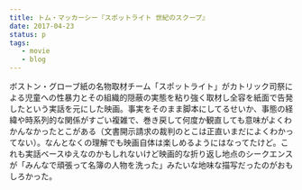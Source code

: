 ```yaml
---
title: トム・マッカーシー『スポットライト 世紀のスクープ』
date: 2017-04-23
status: p
tags:
   - movie
   - blog
---
```


ボストン・グローブ紙の名物取材チーム「スポットライト」がカトリック司祭による児童への性暴力とその組織的隠蔽の実態を粘り強く取材し全容を紙面で告発したという実話を元にした映画。事実をそのまま脚本にしてるせいか、事態の経緯や時系列的な関係がすごい複雑で、巻き戻して何度か観直しても意味がよくわかんなかったとこがある（文書開示請求の裁判のとこは正直いまだによくわかってない）。なんとなくの理解でも映画自体は楽しめるようにはなってたけど。これも実話ベースゆえなのかもしれないけど映画的な折り返し地点のシークエンスが「みんなで頑張って名簿の人物を洗った」みたいな地味な描写だったのがおもしろかった。
